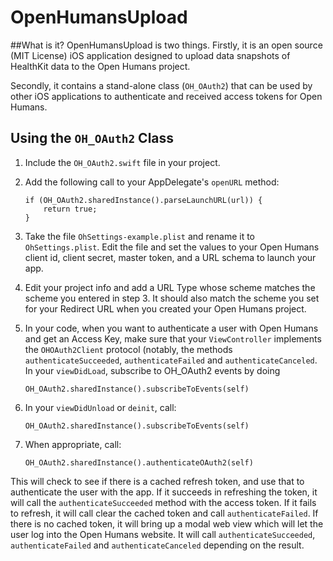 # OpenHumansUpload

##What is it?
OpenHumansUpload is two things. Firstly, it is an open source (MIT License) iOS application designed to upload data snapshots of HealthKit data to the Open Humans project.

Secondly, it contains a stand-alone class (`OH_OAuth2`) that can be used by other iOS applications to authenticate and received access tokens for Open Humans.

## Using the `OH_OAuth2` Class

1. Include the `OH_OAuth2.swift` file in your project.
2. Add the following call to your AppDelegate's `openURL` method:

    ```
    if (OH_OAuth2.sharedInstance().parseLaunchURL(url)) {
        return true;
    }
    ```
3. Take the file `OhSettings-example.plist` and rename it to `OhSettings.plist`. Edit the file and set the values to your Open Humans client id, client secret, master token, and a URL schema to launch your app.
4. Edit your project info and add a URL Type whose scheme matches the scheme you entered in step 3. It should also match the scheme you set for your Redirect URL when you created your Open Humans project.
5. In your code, when you want to authenticate a user with Open Humans and get an Access Key, make sure that your `ViewController` implements the `OHOAuth2Client` protocol (notably, the methods `authenticateSucceeded`, `authenticateFailed` and `authenticateCanceled`. In your `viewDidLoad`, subscribe to OH_OAuth2 events by doing

	```
	OH_OAuth2.sharedInstance().subscribeToEvents(self)
	```
	
6. In your `viewDidUnload` or `deinit`, call:

	```
	OH_OAuth2.sharedInstance().subscribeToEvents(self)
	```
7. When appropriate, call:

	```
	OH_OAuth2.sharedInstance().authenticateOAuth2(self)
	```
This will check to see if there is a cached refresh token, and use that to authenticate the user with the app. If it succeeds in refreshing the token, it will call the `authenticateSucceeded` method with the access token. If it fails to refresh, it will call clear the cached token and call `authenticateFailed`. If there is no cached token, it will bring up a modal web view which will let the user log into the Open Humans website. It will call `authenticateSucceeded`, `authenticateFailed` and `authenticateCanceled` depending on the result.
